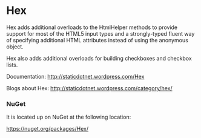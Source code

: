 Hex
===

Hex adds additional overloads to the HtmlHelper methods to provide support for most of the HTML5 input types and a strongly-typed fluent
way of specifying additional HTML attributes instead of using the anonymous object.

Hex also adds additional overloads for building checkboxes and checkbox lists.

Documentation: http://staticdotnet.wordpress.com/Hex

Blogs about Hex: http://staticdotnet.wordpress.com/category/hex/

### NuGet
It is located up on NuGet at the following location:

https://nuget.org/packages/Hex/
